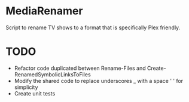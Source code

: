 # MediaRenamer
Script to rename TV shows to a format that is specifically Plex friendly. 

# TODO
- Refactor code duplicated between Rename-Files and Create-RenamedSymbolicLinksToFiles
- Modify the shared code to replace underscores _  with a space  ' ' for simplicity
- Create unit tests 

